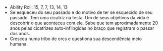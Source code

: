 - Ability Roll: 15, 7, 7, 13, 14, 13
- Se esqueceu do seu passado e do motivo de ter se esquecido de seu passado. Tem uma cicatriz na testa. Um de seus objetivos da vida é descobrir o que aconteceu com ele. Sabe que tem aproximadamente 20 anos pelas cicatrizes auto-inflingidas no braço que registram o passar dos anos.
- Cresceu numa tribo de orcs e questiona sua descendência meio humana.